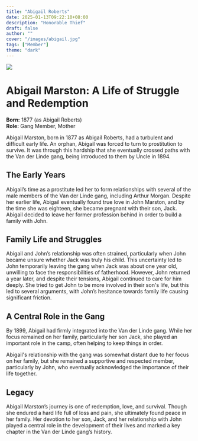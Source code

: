 ```yaml
---
title: "Abigail Roberts"
date: 2025-01-13T09:22:10+08:00
description: "Honorable Thief"
draft: false
author: ""
cover: "/images/abigail.jpg"
tags: ["Member"]
theme: "dark"
---
```


![](/images/abigail.jpg)

# Abigail Marston: A Life of Struggle and Redemption  

**Born:** 1877 (as Abigail Roberts)  
**Role:** Gang Member, Mother  

Abigail Marston, born in 1877 as Abigail Roberts, had a turbulent and difficult early life. An orphan, Abigail was forced to turn to prostitution to survive. It was through this hardship that she eventually crossed paths with the Van der Linde gang, being introduced to them by Uncle in 1894.  

## The Early Years  

Abigail’s time as a prostitute led her to form relationships with several of the male members of the Van der Linde gang, including Arthur Morgan. Despite her earlier life, Abigail eventually found true love in John Marston, and by the time she was eighteen, she became pregnant with their son, Jack. Abigail decided to leave her former profession behind in order to build a family with John.  

## Family Life and Struggles  

Abigail and John’s relationship was often strained, particularly when John became unsure whether Jack was truly his child. This uncertainty led to John temporarily leaving the gang when Jack was about one year old, unwilling to face the responsibilities of fatherhood. However, John returned a year later, and despite their tensions, Abigail continued to care for him deeply. She tried to get John to be more involved in their son's life, but this led to several arguments, with John’s hesitance towards family life causing significant friction.  

## A Central Role in the Gang  

By 1899, Abigail had firmly integrated into the Van der Linde gang. While her focus remained on her family, particularly her son Jack, she played an important role in the camp, often helping to keep things in order.  

Abigail's relationship with the gang was somewhat distant due to her focus on her family, but she remained a supportive and respected member, particularly by John, who eventually acknowledged the importance of their life together.  

## Legacy  

Abigail Marston’s journey is one of redemption, love, and survival. Though she endured a hard life full of loss and pain, she ultimately found peace in her family. Her devotion to her son, Jack, and her relationship with John played a central role in the development of their lives and marked a key chapter in the Van der Linde gang’s history.  
